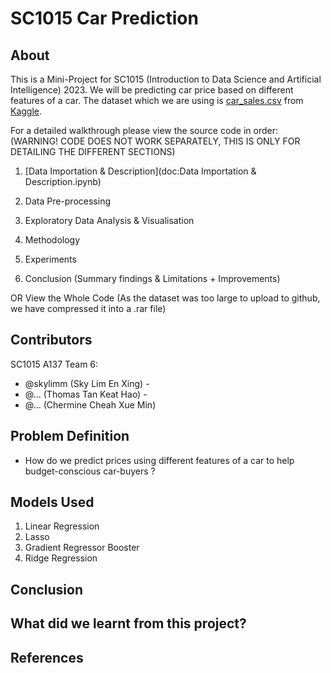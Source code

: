 # SC1015 Car Prediction
## About
This is a Mini-Project for SC1015 (Introduction to Data Science and Artificial Intelligence) 2023. We will be predicting car price based on different features of a car. The dataset which we are using is [car_sales.csv](https://www.kaggle.com/datasets/smritisingh1997/car-salescsv?topic=internetDataset) from [Kaggle](https://www.kaggle.com).

For a detailed walkthrough please view the source code in order: (WARNING! CODE DOES NOT WORK SEPARATELY, THIS IS ONLY FOR DETAILING THE DIFFERENT SECTIONS)
1. [Data Importation & Description](doc:Data Importation & Description.ipynb)

2. Data Pre-processing
3. Exploratory Data Analysis & Visualisation
4. Methodology 
5. Experiments
6. Conclusion (Summary findings & Limitations + Improvements)

OR
View the Whole Code
(As the dataset was too large to upload to github, we have compressed it into a .rar file)


## Contributors
SC1015 A137 Team 6:
- @skylimm (Sky Lim En Xing) - 
- @... (Thomas Tan Keat Hao) - 
- @... (Chermine Cheah Xue Min)


## Problem Definition
- How do we predict prices using different features of a car to help budget-conscious car-buyers ?

## Models Used
1. Linear Regression
2. Lasso
3. Gradient Regressor Booster
4. Ridge Regression


## Conclusion



## What did we learnt from this project?
## References
